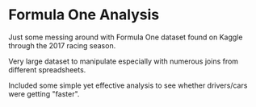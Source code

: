 # Formula One Analysis

Just some messing around with Formula One dataset found on Kaggle through the 2017 racing season.

Very large dataset to manipulate especially with numerous joins from different spreadsheets.

Included some simple yet effective analysis to see whether drivers/cars were getting "faster".
